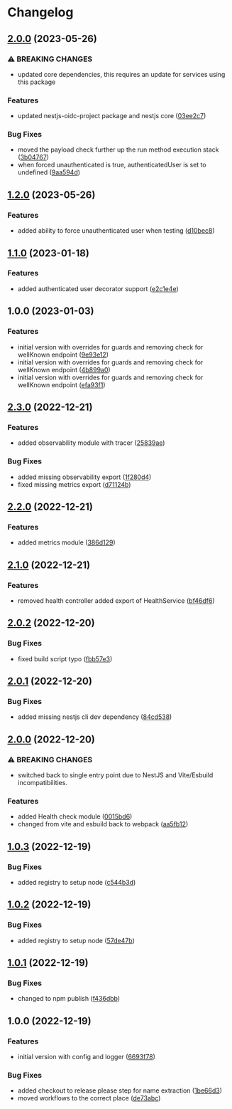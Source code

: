 # Changelog

## [2.0.0](https://github.com/flowcore-io/library-testing-nestjs-oidc-protect-ts/compare/v1.2.0...v2.0.0) (2023-05-26)


### ⚠ BREAKING CHANGES

* updated core dependencies, this requires an update for services using this package

### Features

* updated nestjs-oidc-project package and nestjs core ([03ee2c7](https://github.com/flowcore-io/library-testing-nestjs-oidc-protect-ts/commit/03ee2c7b89c6cd3c036df523effd206cde27e199))


### Bug Fixes

* moved the payload check further up the run method execution stack ([3b04767](https://github.com/flowcore-io/library-testing-nestjs-oidc-protect-ts/commit/3b0476767d1709e09a00971ad1696f8e9809b12a))
* when forced unauthenticated is true, authenticatedUser is set to undefined ([9aa594d](https://github.com/flowcore-io/library-testing-nestjs-oidc-protect-ts/commit/9aa594d388e3ac08a41205c23b98dea6ec2167ff))

## [1.2.0](https://github.com/flowcore-io/library-testing-nestjs-oidc-protect-ts/compare/v1.1.0...v1.2.0) (2023-05-26)


### Features

* added ability to force unauthenticated user when testing ([d10bec8](https://github.com/flowcore-io/library-testing-nestjs-oidc-protect-ts/commit/d10bec8c91fccbc1e1319922cb14e068037f0ce1))

## [1.1.0](https://github.com/flowcore-io/library-testing-nestjs-oidc-protect-ts/compare/v1.0.0...v1.1.0) (2023-01-18)


### Features

* added authenticated user decorator support ([e2c1e4e](https://github.com/flowcore-io/library-testing-nestjs-oidc-protect-ts/commit/e2c1e4e8670d5afc3a9fd9c60f7bdb6fef253f3f))

## 1.0.0 (2023-01-03)


### Features

* initial version with overrides for guards and removing check for wellKnown endpoint ([9e93e12](https://github.com/flowcore-io/library-testing-nestjs-oidc-protect-ts/commit/9e93e12d5643e84622d435cabce58b15d0909f5f))
* initial version with overrides for guards and removing check for wellKnown endpoint ([4b899a0](https://github.com/flowcore-io/library-testing-nestjs-oidc-protect-ts/commit/4b899a05bdb41827812c4fc470f8532a84b4a3e3))
* initial version with overrides for guards and removing check for wellKnown endpoint ([efa93f1](https://github.com/flowcore-io/library-testing-nestjs-oidc-protect-ts/commit/efa93f1316effdc1e69d9806462eb7851f150ec4))

## [2.3.0](https://github.com/flowcore-io/library-flowcore-microservice-ts/compare/v2.2.0...v2.3.0) (2022-12-21)


### Features

* added observability module with tracer ([25839ae](https://github.com/flowcore-io/library-flowcore-microservice-ts/commit/25839ae5ce41fcae4a8f35d548bec513784489c4))


### Bug Fixes

* added missing observability export ([1f280d4](https://github.com/flowcore-io/library-flowcore-microservice-ts/commit/1f280d48cc2ad47616b3ee53003e7ed50c60af39))
* fixed missing metrics export ([d71124b](https://github.com/flowcore-io/library-flowcore-microservice-ts/commit/d71124b4f95583669a3790150f89f41175bb385e))

## [2.2.0](https://github.com/flowcore-io/library-flowcore-microservice-ts/compare/v2.1.0...v2.2.0) (2022-12-21)


### Features

* added metrics module ([386d129](https://github.com/flowcore-io/library-flowcore-microservice-ts/commit/386d129dcf5bbe1428e359df5313bc983ea268a4))

## [2.1.0](https://github.com/flowcore-io/library-flowcore-microservice-ts/compare/v2.0.2...v2.1.0) (2022-12-21)


### Features

* removed health controller added export of HealthService ([bf46df6](https://github.com/flowcore-io/library-flowcore-microservice-ts/commit/bf46df6e36a2f8b70cc666663999450474bcf2d9))

## [2.0.2](https://github.com/flowcore-io/library-flowcore-microservice-ts/compare/v2.0.1...v2.0.2) (2022-12-20)


### Bug Fixes

* fixed build script typo ([fbb57e3](https://github.com/flowcore-io/library-flowcore-microservice-ts/commit/fbb57e3db946f0c77ee209971cbd0da9c21a77d0))

## [2.0.1](https://github.com/flowcore-io/library-flowcore-microservice-ts/compare/v2.0.0...v2.0.1) (2022-12-20)


### Bug Fixes

* added missing nestjs cli dev dependency ([84cd538](https://github.com/flowcore-io/library-flowcore-microservice-ts/commit/84cd538df5d5a022db820c2b95944de5315448e4))

## [2.0.0](https://github.com/flowcore-io/library-flowcore-microservice-ts/compare/v1.0.3...v2.0.0) (2022-12-20)


### ⚠ BREAKING CHANGES

* switched back to single entry point due to NestJS and Vite/Esbuild incompatibilities.

### Features

* added Health check module ([0015bd6](https://github.com/flowcore-io/library-flowcore-microservice-ts/commit/0015bd6fbc355c7bde6be970a170010a9abf628b))
* changed from vite and esbuild back to webpack ([aa5fb12](https://github.com/flowcore-io/library-flowcore-microservice-ts/commit/aa5fb129f9674bdbc922952e85697c4a6e1679d9))

## [1.0.3](https://github.com/flowcore-io/library-flowcore-microservice-ts/compare/v1.0.2...v1.0.3) (2022-12-19)


### Bug Fixes

* added registry to setup node ([c544b3d](https://github.com/flowcore-io/library-flowcore-microservice-ts/commit/c544b3dde7d958576320eb51211492a8ad267413))

## [1.0.2](https://github.com/flowcore-io/library-flowcore-microservice-ts/compare/v1.0.1...v1.0.2) (2022-12-19)


### Bug Fixes

* added registry to setup node ([57de47b](https://github.com/flowcore-io/library-flowcore-microservice-ts/commit/57de47bd8144378f89f8251fca63f68b380a8f94))

## [1.0.1](https://github.com/flowcore-io/library-flowcore-microservice-ts/compare/v1.0.0...v1.0.1) (2022-12-19)


### Bug Fixes

* changed to npm publish ([f436dbb](https://github.com/flowcore-io/library-flowcore-microservice-ts/commit/f436dbb0dff2292435873a1e2625425b55e0de96))

## 1.0.0 (2022-12-19)


### Features

* initial version with config and logger ([6693f78](https://github.com/flowcore-io/library-flowcore-microservice-ts/commit/6693f78431287f0e9371d399c933454a66e46af0))


### Bug Fixes

* added checkout to release please step for name extraction ([1be66d3](https://github.com/flowcore-io/library-flowcore-microservice-ts/commit/1be66d35cfd7b827a93c890bc6c0334d892578f7))
* moved workflows to the correct place ([de73abc](https://github.com/flowcore-io/library-flowcore-microservice-ts/commit/de73abccbd490dac32d170c2e8e16db341f0f3e7))

